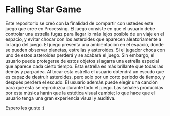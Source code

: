 # Falling Star Game

Este repositorio se creó con la finalidad de compartir con ustedes este juego que cree en Processing. El juego consiste en que el usuario debe controlar una estrella fugaz para llegar lo más lejos posible de un viaje en el espacio, y evitar chocar con los asteroides que aparecen aleatoriamente a lo largo del juego. El juego presenta una ambientación en el espacio, donde se pueden observar planetas, estrellas y asteroides. Si el jugador choca con uno de estos asteroides perderá y se acabará el juego. Sin embargo, el usuario puede protegerse de estos objetos si agarra una estrella especial que aparece cada cierto tiempo. Esta estrella es más brillante que todas las demás y parpadea. Al tocar esta estrella el usuario obtendrá un escudo que es capaz de destruir asteroides, pero solo por un corto periodo de tiempo, y después perderá el escudo. El usuario además puede elegir una canción para que esta se reproduzca durante todo el juego. Las señales producidas por esta música harán que la estética visual cambie; lo que hace que el usuario tenga una gran experiencia visual y auditiva.

Espero les guste :)
